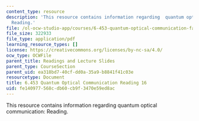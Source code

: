 ```yaml
---
content_type: resource
description: 'This resource contains information regarding  quantum optical communication:
  Reading.'
file: /ol-ocw-studio-app/courses/6-453-quantum-optical-communication-fall-2016/fe140977568cdb60cb9f3470e59ed8ac_MIT6_453F16_Lect16_Notes.pdf
file_size: 322933
file_type: application/pdf
learning_resource_types: []
license: https://creativecommons.org/licenses/by-nc-sa/4.0/
ocw_type: OCWFile
parent_title: Readings and Lecture Slides
parent_type: CourseSection
parent_uid: ea318bd7-40cf-dd0a-35a9-b8841f41c03e
resourcetype: Document
title: 6.453 Quantum Optical Communication Reading 16
uid: fe140977-568c-db60-cb9f-3470e59ed8ac
---
```

This resource contains information regarding  quantum optical communication: Reading.